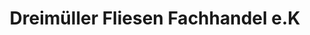 ---
title: "Dreimüller Fliesen Fachhandel e.K"
url: /bad-neuenahr-ahrweiler/dreimueller-fliesen-fachhandel-e-k/
shop: Fliesen
---